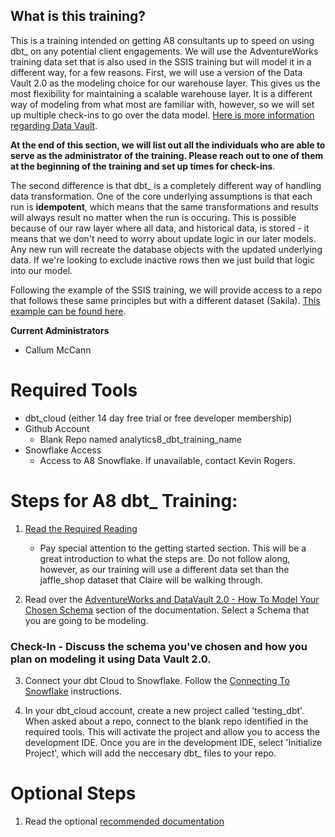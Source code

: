 ## What is this training?
This is a training intended on getting A8 consultants up to speed on using dbt_ on any potential client engagements. We will use the AdventureWorks training data set that is also used in the SSIS training but will model it in a different way, for a few reasons. First, we will use a version of the Data Vault 2.0 as the modeling choice for our warehouse layer. This gives us the most flexibility for maintaining a scalable warehouse layer. It is a different way of modeling from what most are familiar with, however, so we will set up multiple check-ins to go over the data model. [Here is more information regarding Data Vault](). 

**At the end of this section, we will list out all the individuals who are able to serve as the administrator of the training. Please reach out to one of them at the beginning of the training and set up times for check-ins**. 

The second difference is that dbt_ is a completely different way of handling data transformation. One of the core underlying assumptions is that each run is **idempotent**, which means that the same transformations and results will always result no matter when the run is occuring. This is possible because of our raw layer where all data, and historical data, is stored - it means that we don't need to worry about update logic in our later models. Any new run will recreate the database objects with the updated underlying data. If we're looking to exclude inactive rows then we just build that logic into our model.

Following the example of the SSIS training, we will provide access to a repo that follows these same principles but with a different dataset (Sakila). [This example can be found here](https://github.com/cmccann020/dbt_sakila_datavault).

**Current Administrators**
 - Callum McCann

# Required Tools 
 - dbt_cloud (either 14 day free trial or free developer membership)
 - Github Account 
    - Blank Repo named analytics8_dbt_training_name
- Snowflake Access
    - Access to A8 Snowflake. If unavailable, contact Kevin Rogers.

# Steps for A8 dbt_ Training:
1. [Read the Required Reading](Required_Reading.md)
    - Pay special attention to the getting started section. This will be a great introduction to what the steps are. Do not follow along, however, as our training will use a different data set than the jaffle_shop dataset that Claire will be walking through.
    
2. Read over the [AdventureWorks and DataVault 2.0 - How To Model Your Chosen Schema]() section of the documentation. Select a Schema that you are going to be modeling.

 ### **Check-In - Discuss the schema you've chosen and how you plan on modeling it using Data Vault 2.0.**

3. Connect your dbt Cloud to Snowflake. Follow the [Connecting To Snowflake](Connecting_To_SnowFlake.md) instructions.

4. In your dbt_cloud account, create a new project called 'testing_dbt'. When asked about a repo, connect to the blank repo identified in the required tools. This will activate the project and allow you to access the development IDE. Once you are in the development IDE, select 'Initialize Project', which will add the neccesary dbt_ files to your repo.

# Optional Steps
1. Read the optional [recommended documentation](Optional_Reading.md)

